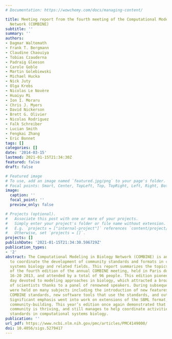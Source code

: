 ```yaml
---
# Documentation: https://wowchemy.com/docs/managing-content/

title: Meeting report from the fourth meeting of the Computational Modeling in Biology
  Network (COMBINE)
subtitle: ''
summary: ''
authors:
- Dagmar Waltemath
- Frank T. Bergmann
- Claudine Chaouiya
- Tobias Czauderna
- Padraig Gleeson
- Carole Goble
- Martin Golebiewski
- Michael Hucka
- Nick Juty
- Olga Krebs
- Nicolas Le Novère
- Huaiyu Mi
- Ion I. Moraru
- Chris J. Myers
- David Nickerson
- Brett G. Olivier
- Nicolas Rodriguez
- Falk Schreiber
- Lucian Smith
- Fengkai Zhang
- Eric Bonnet
tags: []
categories: []
date: '2014-03-15'
lastmod: 2021-01-15T21:34:30Z
featured: false
draft: false

# Featured image
# To use, add an image named `featured.jpg/png` to your page's folder.
# Focal points: Smart, Center, TopLeft, Top, TopRight, Left, Right, BottomLeft, Bottom, BottomRight.
image:
  caption: ''
  focal_point: ''
  preview_only: false

# Projects (optional).
#   Associate this post with one or more of your projects.
#   Simply enter your project's folder or file name without extension.
#   E.g. `projects = ["internal-project"]` references `content/project/deep-learning/index.md`.
#   Otherwise, set `projects = []`.
projects: []
publishDate: '2021-01-15T21:34:30.596729Z'
publication_types:
- '2'
abstract: The Computational Modeling in Biology Network (COMBINE) is an initiative
  to coordinate the development of community standards and formats in computational
  systems biology and related fields. This report summarizes the topics and activities
  of the fourth edition of the annual COMBINE meeting, held in Paris during September
  16-20 2013, and attended by a total of 96 people. This edition pioneered a first
  day devoted to modeling approaches in biology, which attracted a broad audience
  of scientists thanks to a panel of renowned speakers. During subsequent days, discussions
  were held on many subjects including the introduction of new features in the various
  COMBINE standards, new software tools that use the standards, and outreach efforts.
  Significant emphasis went into work on extensions of the SBML format, and also into
  community-building. This year’s edition once again demonstrated that the COMBINE
  community is thriving, and still manages to help coordinate activities between different
  standards in computational systems biology.
publication: ''
url_pdf: https://www.ncbi.nlm.nih.gov/pmc/articles/PMC4149000/
doi: 10.4056/sigs.5279417
---
```

